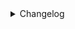 <details>
<summary>Changelog</summary>

### 3.0.31

- Automatic cleanup of HA entities when not available anymore

### 3.0.30

- `Minimum MQTT publish delay` setting adding on the camera, allowing to defer detection updates

### 3.0.28

- NVR images will be stored on system as well, with a -NVR suffix, along with the non-cropped ones

### 3.0.27

- Add camera level configuration to enable regular occupancy check

### 3.0.23

- Add rule configuration to delay MQTT image update

### 3.0.21

- Cleanup detection rules discovery not supported per camera

### 3.0.20

- Fix NVR detections parsing

### 3.0.19

- Performance noticeably improved splitting images update on MQTT in batches

### 3.0.17

- MQTT client split per device to reduce overhead for weak brokers
- Utilize images from object detectors when available
- Optimize image usage 

### 3.0.8

Added support to Groq

### 3.0.7

Added support to Anthropic AI

### 3.0.6

Added support to Google AI, thanks @sfn!

### 3.0.0

MQTT rework. Most of the IDs have changed. Remove all the homeassistant devices and let the plugin to recreate them.
This was required to allow me to extend the plugin in an easier and scalable way. Some improvements happened along the way

### 2.2.30

Add MQTT flag for each rule currently running

### 2.2.28

Enable reporting of occupancy data for every camera enabled to MQTT

### 2.2.27

Audio deteciton rules implemented

### 2.2.26

Add PTZ controls to MQTT/HA

### 2.2.25

Add Reboot button to MQTT/HA

</details>